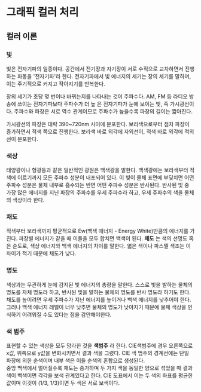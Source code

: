# 그래픽 컬러 처리

## 컬러 이론

### 빛

빛은 전자기파의 일종이다. 공간에서 전기장과 자기장이 서로 수직으로 교차하면서 진행하는 파동을 '전자기파'라 한다. 전자기파에서 빛 에너지의 세기는 장의 세기를 말하며, 이는 주기적으로 커지고 작아지기를 반복한다.

장의 세기가 초당 몇 번이나 바뀌는지를 나타내는 것이 주파수다. AM, FM 등 라디오 방송에 쓰이는 전자기파보다 주파수가 더 높 은 전자기파가 눈에 보이는 빛, 즉 가시광선이다. 주파수와 파장은 서로 역수 관계이므로 주파수가 높을수록 파장의 길이는 짧아진다.

가시광선의 파장은 대략 390~720nm 사이에 분포한다. 보라색으로부터 점차 파장이 증가하면서 적색 쪽으로 진행한다. 보라색 바로 외각에 자외선이, 적색 바로 외각에 적외선이 분포한다.

### 색상

태양광이나 형광등과 같은 일반적인 광원은 백색광을 발한다. 백색광에는 보라색부터 적색에 이르기까지 모든 주파수 성분이 내포되어 있다. 이 빛이 물체 표면에 부딪치면 어떤 주파수 성분은 물체 내부로 흡수되는 반면 어떤 주파수 성분은 반사된다. 반사된 빛 중 가장 많은 에너지를 지닌 파장의 주파수를 우세 주파수라 하고, 우세 주파수의 색을 물체의 색상이라 한다.

### 채도
적색부터 보라색까지 평균적으로 Ew(백색 에너지 - Energy White)만큼의 에너지를 가진다. 파장별 에너지가 같을 때 이들을 모두 합치면 백색이 된다. **채도** 는 색의 선명도 혹은 순도로, 색상 에너지와 백색 에너지의 차이를 말한다. 엷은 색이나 파스텔 색조는 이 차이가 적기 때문에 채도가 낮다.

### 명도

색상과는 무관하게 눈에 감지된 빛 에너지의 총량을 말한다. 스스로 빛을 발하는 물체의 명도를 자체 명도라 하고, 반사된 빛을 발하는 물체의 명도를 반사 명도라 하기도 한다. 채도를 높이려면 우세 주파수가 지닌 에너지를 높이거나 백색 에너지를 낮추어야 한다. 그러나 백색 에너지 레벨이 너무 낮추면 물체의 명도가 낮아지기 때문에 물체 색상을 인식하기 어려워질 수도 있다는 점을 감안해야한다.

### 색 범주

표현할 수 있는 색상을 모두 망라한 것을 **색범주** 라 한다. CIE색범주에 경우 오른쪽으로 x값, 위쪽으로 y값을 변화시키면서 결과 색을 그렸다. CIE 색 범주의 경계선에는 단일 파장에 의한 순색이며 내부 색은 이들 순색의 혼합으로 생성된다.  
중앙 백색에서 멀어질수록 채도는 증가하며 두 가지 색을 동일한 양으로 섞었을 때 결과색이 백색이면 각각을 보색 관계있다고 한다. CIE 도표에서 이는 두 색의 좌표를 평균한 값이며 이것이 (1/3, 1/3)이면 두 색은 서로 보색이다.
